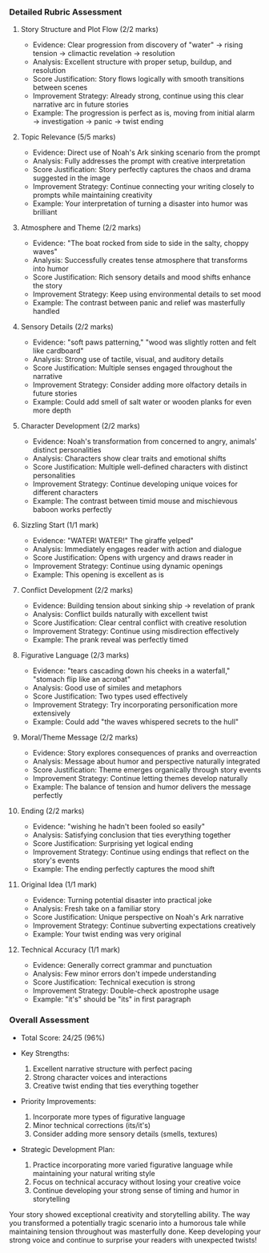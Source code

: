 ### Detailed Rubric Assessment

1. Story Structure and Plot Flow (2/2 marks)

   - Evidence: Clear progression from discovery of "water" → rising tension → climactic revelation → resolution
   - Analysis: Excellent structure with proper setup, buildup, and resolution
   - Score Justification: Story flows logically with smooth transitions between scenes
   - Improvement Strategy: Already strong, continue using this clear narrative arc in future stories
   - Example: The progression is perfect as is, moving from initial alarm → investigation → panic → twist ending

2. Topic Relevance (5/5 marks)

   - Evidence: Direct use of Noah's Ark sinking scenario from the prompt
   - Analysis: Fully addresses the prompt with creative interpretation
   - Score Justification: Story perfectly captures the chaos and drama suggested in the image
   - Improvement Strategy: Continue connecting your writing closely to prompts while maintaining creativity
   - Example: Your interpretation of turning a disaster into humor was brilliant

3. Atmosphere and Theme (2/2 marks)

   - Evidence: "The boat rocked from side to side in the salty, choppy waves"
   - Analysis: Successfully creates tense atmosphere that transforms into humor
   - Score Justification: Rich sensory details and mood shifts enhance the story
   - Improvement Strategy: Keep using environmental details to set mood
   - Example: The contrast between panic and relief was masterfully handled

4. Sensory Details (2/2 marks)

   - Evidence: "soft paws patterning," "wood was slightly rotten and felt like cardboard"
   - Analysis: Strong use of tactile, visual, and auditory details
   - Score Justification: Multiple senses engaged throughout the narrative
   - Improvement Strategy: Consider adding more olfactory details in future stories
   - Example: Could add smell of salt water or wooden planks for even more depth

5. Character Development (2/2 marks)

   - Evidence: Noah's transformation from concerned to angry, animals' distinct personalities
   - Analysis: Characters show clear traits and emotional shifts
   - Score Justification: Multiple well-defined characters with distinct personalities
   - Improvement Strategy: Continue developing unique voices for different characters
   - Example: The contrast between timid mouse and mischievous baboon works perfectly

6. Sizzling Start (1/1 mark)

   - Evidence: "WATER! WATER!" The giraffe yelped"
   - Analysis: Immediately engages reader with action and dialogue
   - Score Justification: Opens with urgency and draws reader in
   - Improvement Strategy: Continue using dynamic openings
   - Example: This opening is excellent as is

7. Conflict Development (2/2 marks)

   - Evidence: Building tension about sinking ship → revelation of prank
   - Analysis: Conflict builds naturally with excellent twist
   - Score Justification: Clear central conflict with creative resolution
   - Improvement Strategy: Continue using misdirection effectively
   - Example: The prank reveal was perfectly timed

8. Figurative Language (2/3 marks)

   - Evidence: "tears cascading down his cheeks in a waterfall," "stomach flip like an acrobat"
   - Analysis: Good use of similes and metaphors
   - Score Justification: Two types used effectively
   - Improvement Strategy: Try incorporating personification more extensively
   - Example: Could add "the waves whispered secrets to the hull"

9. Moral/Theme Message (2/2 marks)

   - Evidence: Story explores consequences of pranks and overreaction
   - Analysis: Message about humor and perspective naturally integrated
   - Score Justification: Theme emerges organically through story events
   - Improvement Strategy: Continue letting themes develop naturally
   - Example: The balance of tension and humor delivers the message perfectly

10. Ending (2/2 marks)

    - Evidence: "wishing he hadn't been fooled so easily"
    - Analysis: Satisfying conclusion that ties everything together
    - Score Justification: Surprising yet logical ending
    - Improvement Strategy: Continue using endings that reflect on the story's events
    - Example: The ending perfectly captures the mood shift

11. Original Idea (1/1 mark)

    - Evidence: Turning potential disaster into practical joke
    - Analysis: Fresh take on a familiar story
    - Score Justification: Unique perspective on Noah's Ark narrative
    - Improvement Strategy: Continue subverting expectations creatively
    - Example: Your twist ending was very original

12. Technical Accuracy (1/1 mark)
    - Evidence: Generally correct grammar and punctuation
    - Analysis: Few minor errors don't impede understanding
    - Score Justification: Technical execution is strong
    - Improvement Strategy: Double-check apostrophe usage
    - Example: "it's" should be "its" in first paragraph

### Overall Assessment

- Total Score: 24/25 (96%)
- Key Strengths:

  1. Excellent narrative structure with perfect pacing
  2. Strong character voices and interactions
  3. Creative twist ending that ties everything together

- Priority Improvements:

  1. Incorporate more types of figurative language
  2. Minor technical corrections (its/it's)
  3. Consider adding more sensory details (smells, textures)

- Strategic Development Plan:
  1. Practice incorporating more varied figurative language while maintaining your natural writing style
  2. Focus on technical accuracy without losing your creative voice
  3. Continue developing your strong sense of timing and humor in storytelling

Your story showed exceptional creativity and storytelling ability. The way you transformed a potentially tragic scenario into a humorous tale while maintaining tension throughout was masterfully done. Keep developing your strong voice and continue to surprise your readers with unexpected twists!
